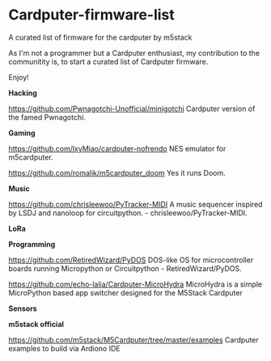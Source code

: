 # Cardputer-firmware-list
A curated list of firmware for the cardputer by m5stack

As I'm not a programmer but a Cardputer enthusiast, my contribution to the communitity is, to start a curated list of Cardputer firmware.

Enjoy!


**Hacking**

https://github.com/Pwnagotchi-Unofficial/minigotchi    Cardputer version of the famed Pwnagotchi.


**Gaming**

https://github.com/lxyMiao/cardputer-nofrendo    NES emulator for m5cardputer.

https://github.com/romalik/m5cardputer_doom    Yes it runs Doom.


**Music**

https://github.com/chrisleewoo/PyTracker-MIDI    A music sequencer inspired by LSDJ and nanoloop for circuitpython. - chrisleewoo/PyTracker-MIDI.


**LoRa**


**Programming**

https://github.com/RetiredWizard/PyDOS    DOS-like OS for microcontroller boards running Micropython or Circuitpython - RetiredWizard/PyDOS.

https://github.com/echo-lalia/Cardputer-MicroHydra    MicroHydra is a simple MicroPython based app switcher designed for the M5Stack Cardputer

**Sensors**

**m5stack official**

https://github.com/m5stack/M5Cardputer/tree/master/examples    Cardputer examples to build via Ardiono IDE
